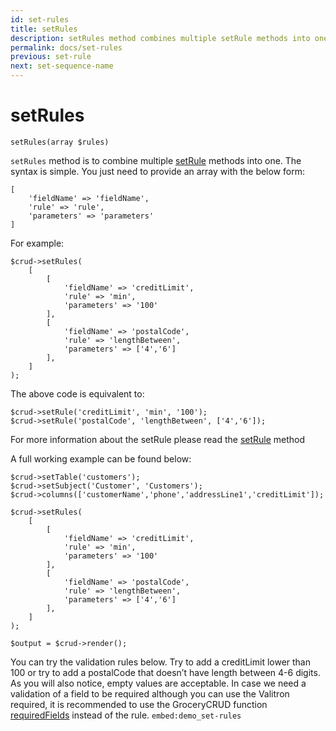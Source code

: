 ```yaml
---
id: set-rules
title: setRules
description: setRules method combines multiple setRule methods into one
permalink: docs/set-rules
previous: set-rule
next: set-sequence-name
---
```


# setRules


<pre><code class="language-php">setRules(array $rules)</code></pre>
<code>setRules</code> method is to combine multiple <a href="/enterprise/api-and-function-list/setRule">setRule</a> methods into one. The syntax is simple. You just need to provide an array with the below form:
<pre><code class="language-php">[
    'fieldName' => 'fieldName',
    'rule' => 'rule',
    'parameters' => 'parameters'
]</code></pre>

For example:


<pre><code class="language-php">$crud->setRules(
    [
        [
            'fieldName' => 'creditLimit',
            'rule' => 'min',
            'parameters' => '100'
        ],
        [
            'fieldName' => 'postalCode',
            'rule' => 'lengthBetween',
            'parameters' => ['4','6']
        ],
    ]
);</code></pre>

The above code is equivalent to:

<pre><code class="language-php">$crud->setRule('creditLimit', 'min', '100');
$crud->setRule('postalCode', 'lengthBetween', ['4','6']);</code></pre>

For more information about the setRule please read the <a href="/enterprise/api-and-function-list/setRule">setRule</a> method

A full working example can be found below:
<pre><code class="language-php">$crud->setTable('customers');
$crud->setSubject('Customer', 'Customers');
$crud->columns(['customerName','phone','addressLine1','creditLimit']);

$crud->setRules(
    [
        [
            'fieldName' => 'creditLimit',
            'rule' => 'min',
            'parameters' => '100'
        ],
        [
            'fieldName' => 'postalCode',
            'rule' => 'lengthBetween',
            'parameters' => ['4','6']
        ],
    ]
);

$output = $crud->render();</code></pre>

You can try the validation rules below. Try to add a creditLimit lower than 100 or try to add a postalCode that doesn’t have length between 4-6 digits. As you will also notice, empty values are acceptable. In case we need a validation of a field to be required although you can use the Valitron required, it is recommended to use the GroceryCRUD function <a href="/enterprise/api-and-function-list/requiredFields" target="_blank">requiredFields</a> instead of the rule.
`embed:demo_set-rules`
